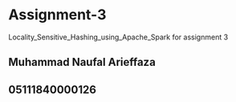 # Assignment-3
Locality_Sensitive_Hashing_using_Apache_Spark for assignment 3
## Muhammad Naufal Arieffaza
## 05111840000126
